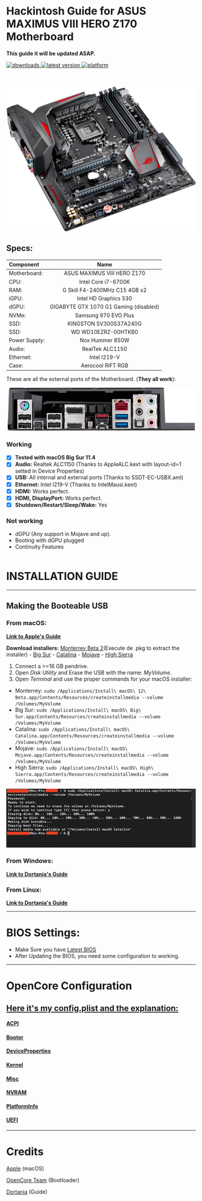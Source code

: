 # Hackintosh Guide for **ASUS MAXIMUS VIII HERO Z170 Motherboard**

**This guide it will be updated ASAP.**

<!-- shields -->
<div>
    <!-- downloads -->
    <a href="https://github.com/RobyRew/ASUS-Z170-MAXIMUS-VIII-HERO_Hackintosh_OpenCore/releases">
        <img src="https://img.shields.io/github/downloads/RobyRew/ASUS-Z170-MAXIMUS-VIII-HERO_Hackintosh_OpenCore/total" alt="downloads"/>
    </a>
    <!-- version -->
    <a href="https://github.com/RobyRew/ASUS-Z170-MAXIMUS-VIII-HERO_Hackintosh_OpenCore/releases/latest">
        <img src="https://img.shields.io/github/release/RobyRew/ASUS-Z170-MAXIMUS-VIII-HERO_Hackintosh_OpenCore.svg" alt="latest version"/>
    </a>
    <!-- platform -->
    <a href="https://github.com/RobyRew/ASUS-Z170-MAXIMUS-VIII-HERO_Hackintosh_OpenCore">
        <img src="https://img.shields.io/badge/platform-macOS-lightgrey.svg" alt="platform"/>
    </a>
</div>
</br></br>

![ASUS MAXIMUS VIII HERO Z170](Docs/Images/Guide/PC.png)

## Specs:
| Component | Name |
|:--- |:---:|
| Motherboard:  | ASUS MAXIMUS VIII HERO Z170 |
| CPU: | Intel Core i7-6700K |
| RAM: | G Skill F4-2400MHz C15 4GB x2 |
| iGPU: | Intel HD Graphics 530 |
| dGPU: | GIGABYTE GTX 1070 G1 Gaming (disabled)|
| NVMe: | Samsung 970 EVO Plus |
| SSD: | KINGSTON SV300S37A240G |
| SSD: | WD WD10EZRZ-00HTKB0 |
| Power Supply: | Nox Hummer 850W |
| Audio: | RealTek ALC1150 |
| Ethernet: | Intel I219-V |
| Case: | Aerocool RIFT RGB |

These are all the external ports of the Motherboard. (**They all work**):

![ASUS MAXIMUS VIII HERO Z170 Layout](/Docs/Images/Guide/IO_layout.png)

### Working
- [x] **Tested with macOS Big Sur 11.4**
- [x] **Audio:** Realtek ALC1150 (Thanks to AppleALC.kext with layout-id=1 setted in Device Properties)
- [x] **USB:** All internal and external ports (Thanks to SSDT-EC-USBX.aml)
- [x] **Ethernet:** Intel I219-V (Thanks to IntelMausi.kext)
- [x] **HDMI:** Works perfect. 
- [x] **HDMI, DisplayPort:** Works perfect. 
- [x] **Shutdown/Restart/Sleep/Wake:** Yes

### Not working
- dGPU (Any support in Mojave and up).
- Booting with dGPU plugged
- Continuity Features


```bash
```

# INSTALLATION GUIDE

---

## Making the Booteable USB

### From macOS:
[**Link to Apple's Guide**](https://support.apple.com/en-us/HT201372)

**Download installers:** [Monterrey Beta 2](http://swcdn.apple.com/content/downloads/54/23/071-59953-A_U9D4NB05NR/nqzt71pnylsuux326a4vqexb33oz0auhas/InstallAssistant.pkg)(Execute de .pkg to extract the installer) - [Big Sur](https://itunes.apple.com/us/app/macos-big-sur/id1526878132) - [Catalina](https://itunes.apple.com/us/app/macos-catalina/id1466841314) - [Mojave](https://itunes.apple.com/us/app/macos-mojave/id1398502828) - [High Sierra](https://itunes.apple.com/us/app/macos-high-sierra/id1246284741)

1. Connect a >=16 GB pendrive.
2. Open *Disk Utility* and Erase the USB with the name: *MyVolume*.
3. Open *Terminal* and use the proper commands for your macOS installer:
- Monterrey: `sudo /Applications/Install\ macOS\ 12\ Beta.app/Contents/Resources/createinstallmedia --volume /Volumes/MyVolume`
- Big Sur: `sudo /Applications/Install\ macOS\ Big\ Sur.app/Contents/Resources/createinstallmedia --volume /Volumes/MyVolume`
- Catalina: `sudo /Applications/Install\ macOS\ Catalina.app/Contents/Resources/createinstallmedia --volume /Volumes/MyVolume`
- Mojave: `sudo /Applications/Install\ macOS\ Mojave.app/Contents/Resources/createinstallmedia --volume /Volumes/MyVolume`
- High Sierra: `sudo /Applications/Install\ macOS\ High\ Sierra.app/Contents/Resources/createinstallmedia --volume /Volumes/MyVolume`

![Terminal](/Docs/Images/Guide/BootableUSB.png)

### From Windows:

[**Link to Dortania's Guide**](https://dortania.github.io/OpenCore-Install-Guide/installer-guide/winblows-install.html)

### From Linux:

[**Link to Dortania's Guide**](https://dortania.github.io/OpenCore-Install-Guide/installer-guide/linux-install.html)


---

# BIOS Settings:
- Make Sure you have [Latest BIOS](https://www.asus.com/us/Motherboards-Components/Motherboards/All-series/MAXIMUS-VIII-HERO/HelpDesk_BIOS/)
- After Updating the BIOS, you need some configuration to working.

---

# OpenCore Configuration

## [Here it's my config.plist and the explanation:](Docs/config.plist.md)
#### [ACPI](Docs/config.plist.md#acpi)
#### [Booter](Docs/config.plist.md#booter)
#### [DeviceProperties](Docs/config.plist.md#deviceproperties)
#### [Kernel](Docs/config.plist.md#kernel)
#### [Misc](Docs/config.plist.md#misc)
#### [NVRAM](Docs/config.plist.md#nvram)
#### [PlatformInfo](Docs/config.plist.md#platforminfo)
#### [UEFI](Docs/config.plist.md#uefi)

---

# Credits

[Apple](https://apple.com) (macOS)

[OpenCore Team](https://github.com/acidanthera/OpenCorePkg) (Bootloader)

[Dortania](https://dortania.github.io/OpenCore-Install-Guide/config-laptop.plist/amd.html#starting-point) (Guide)
